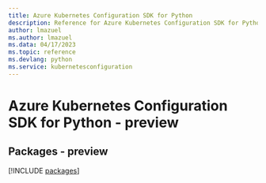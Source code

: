 ```yaml
---
title: Azure Kubernetes Configuration SDK for Python
description: Reference for Azure Kubernetes Configuration SDK for Python
author: lmazuel
ms.author: lmazuel
ms.data: 04/17/2023
ms.topic: reference
ms.devlang: python
ms.service: kubernetesconfiguration
---
```

# Azure Kubernetes Configuration SDK for Python - preview
## Packages - preview
[!INCLUDE [packages](kubernetes-configuration-index.md)]